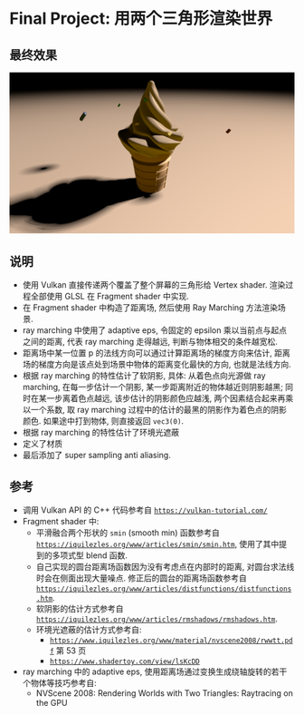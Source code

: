 # Final Project: 用两个三角形渲染世界

## 最终效果

![demo](images/demo.png)

## 说明

- 使用 Vulkan 直接传递两个覆盖了整个屏幕的三角形给 Vertex shader. 渲染过程全部使用 GLSL 在 Fragment shader 中实现.
- 在 Fragment shader 中构造了距离场, 然后使用 Ray Marching 方法渲染场景.
- ray marching 中使用了 adaptive eps, 令固定的 epsilon 乘以当前点与起点之间的距离, 代表 ray marching 走得越远, 判断与物体相交的条件越宽松.
- 距离场中某一位置 p 的法线方向可以通过计算距离场的梯度方向来估计, 距离场的梯度方向是该点处到场景中物体的距离变化最快的方向, 也就是法线方向.
- 根据 ray marching 的特性估计了软阴影, 具体: 从着色点向光源做 ray marching, 在每一步估计一个阴影, 某一步距离附近的物体越近则阴影越黑; 同时在某一步离着色点越远, 该步估计的阴影颜色应越浅, 两个因素结合起来再乘以一个系数, 取 ray marching 过程中的估计的最黑的阴影作为着色点的阴影颜色. 如果途中打到物体, 则直接返回 `vec3(0)`.
- 根据 ray marching 的特性估计了环境光遮蔽
- 定义了材质
- 最后添加了 super sampling anti aliasing.

## 参考

- 调用 Vulkan API 的 C++ 代码参考自 [`https://vulkan-tutorial.com/`](https://vulkan-tutorial.com/)
- Fragment shader 中:
  - 平滑融合两个形状的 `smin` (smooth min) 函数参考自 [`https://iquilezles.org/www/articles/smin/smin.htm`](https://iquilezles.org/www/articles/smin/smin.htm), 使用了其中提到的多项式型 blend 函数.
  - 自己实现的圆台距离场函数因为没有考虑点在内部时的距离, 对圆台求法线时会在侧面出现大量噪点. 修正后的圆台的距离场函数参考自 [`https://iquilezles.org/www/articles/distfunctions/distfunctions.htm`](https://iquilezles.org/www/articles/distfunctions/distfunctions.htm).
  - 软阴影的估计方式参考自 [`https://iquilezles.org/www/articles/rmshadows/rmshadows.htm`](https://iquilezles.org/www/articles/rmshadows/rmshadows.htm).
  - 环境光遮蔽的估计方式参考自:
    - [`https://www.iquilezles.org/www/material/nvscene2008/rwwtt.pdf`](https://www.iquilezles.org/www/material/nvscene2008/rwwtt.pdf) 第 53 页
    - [`https://www.shadertoy.com/view/lsKcDD`](https://www.shadertoy.com/view/lsKcDD)
- ray marching 中的 adaptive eps, 使用距离场通过变换生成绕轴旋转的若干个物体等技巧参考自:
  - NVScene 2008: Rendering Worlds with Two Triangles: Raytracing on the GPU
